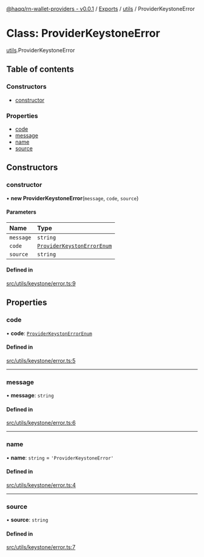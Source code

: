 [@haqq/rn-wallet-providers - v0.0.1](../README.md) / [Exports](../modules.md) / [utils](../modules/utils.md) / ProviderKeystoneError

# Class: ProviderKeystoneError

[utils](../modules/utils.md).ProviderKeystoneError

## Table of contents

### Constructors

- [constructor](utils.ProviderKeystoneError.md#constructor)

### Properties

- [code](utils.ProviderKeystoneError.md#code)
- [message](utils.ProviderKeystoneError.md#message)
- [name](utils.ProviderKeystoneError.md#name)
- [source](utils.ProviderKeystoneError.md#source)

## Constructors

### constructor

• **new ProviderKeystoneError**(`message`, `code`, `source`)

#### Parameters

| Name | Type |
| :------ | :------ |
| `message` | `string` |
| `code` | [`ProviderKeystonErrorEnum`](../enums/constants.ProviderKeystonErrorEnum.md) |
| `source` | `string` |

#### Defined in

[src/utils/keystone/error.ts:9](https://github.com/haqq-network/haqq-rn-wallet-providers/blob/7850de5/src/utils/keystone/error.ts#L9)

## Properties

### code

• **code**: [`ProviderKeystonErrorEnum`](../enums/constants.ProviderKeystonErrorEnum.md)

#### Defined in

[src/utils/keystone/error.ts:5](https://github.com/haqq-network/haqq-rn-wallet-providers/blob/7850de5/src/utils/keystone/error.ts#L5)

___

### message

• **message**: `string`

#### Defined in

[src/utils/keystone/error.ts:6](https://github.com/haqq-network/haqq-rn-wallet-providers/blob/7850de5/src/utils/keystone/error.ts#L6)

___

### name

• **name**: `string` = `'ProviderKeystoneError'`

#### Defined in

[src/utils/keystone/error.ts:4](https://github.com/haqq-network/haqq-rn-wallet-providers/blob/7850de5/src/utils/keystone/error.ts#L4)

___

### source

• **source**: `string`

#### Defined in

[src/utils/keystone/error.ts:7](https://github.com/haqq-network/haqq-rn-wallet-providers/blob/7850de5/src/utils/keystone/error.ts#L7)

